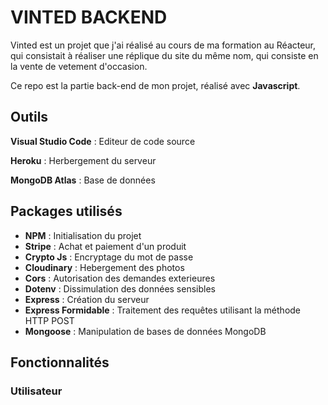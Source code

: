 # VINTED BACKEND

Vinted est un projet que j'ai réalisé au cours de ma formation au Réacteur, qui consistait à réaliser une réplique du site du même nom, qui consiste en la vente de vetement d'occasion.

Ce repo est la partie back-end de mon projet, réalisé avec **Javascript**.

## Outils

**Visual Studio Code** : Editeur de code source

**Heroku** : Herbergement du serveur

**MongoDB Atlas** : Base de données

## Packages utilisés

- **NPM** : Initialisation du projet
- **Stripe** : Achat et paiement d'un produit
- **Crypto Js** : Encryptage du mot de passe
- **Cloudinary** : Hebergement des photos
- **Cors** : Autorisation des demandes exterieures 
- **Dotenv** : Dissimulation des données sensibles
- **Express** : Création du serveur
- **Express Formidable** : Traitement des requêtes utilisant la méthode HTTP POST
- **Mongoose** : Manipulation de bases de données MongoDB

## Fonctionnalités 

### Utilisateur



